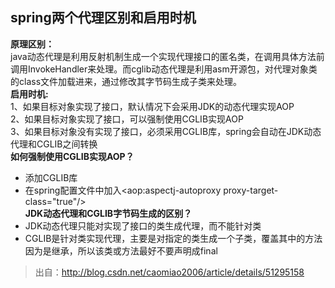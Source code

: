 ## spring两个代理区别和启用时机 ##
**原理区别：**<br/>
java动态代理是利用反射机制生成一个实现代理接口的匿名类，在调用具体方法前调用InvokeHandler来处理。而cglib动态代理是利用asm开源包，对代理对象类的class文件加载进来，通过修改其字节码生成子类来处理。<br/>
**启用时机:**<br/>
1、如果目标对象实现了接口，默认情况下会采用JDK的动态代理实现AOP <br/>
2、如果目标对象实现了接口，可以强制使用CGLIB实现AOP <br/>
3、如果目标对象没有实现了接口，必须采用CGLIB库，spring会自动在JDK动态代理和CGLIB之间转换<br/>
**如何强制使用CGLIB实现AOP？**<br/>
* 添加CGLIB库<br/>
* 在spring配置文件中加入<aop:aspectj-autoproxy proxy-target-class="true"/><br/>
**JDK动态代理和CGLIB字节码生成的区别？**<br/> 
* JDK动态代理只能对实现了接口的类生成代理，而不能针对类 <br/>
* CGLIB是针对类实现代理，主要是对指定的类生成一个子类，覆盖其中的方法因为是继承，所以该类或方法最好不要声明成final<br/>
>出自：http://blog.csdn.net/caomiao2006/article/details/51295158<br/>




